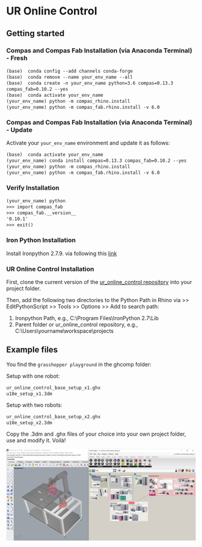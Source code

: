 # UR Online Control


## Getting started

### Compas and Compas Fab Installation (via Anaconda Terminal) - Fresh
    
    (base)  conda config --add channels conda-forge
    (base)  conda remove --name your_env_name --all
    (base)  conda create -n your_env_name python=3.6 compas=0.13.3 compas_fab=0.10.2 --yes
    (base)  conda activate your_env_name
    (your_env_name) python -m compas_rhino.install
    (your_env_name) python -m compas_fab.rhino.install -v 6.0

### Compas and Compas Fab Installation (via Anaconda Terminal) - Update

Activate your `your_env_name` environment and update it as follows:

    (base)  conda activate your_env_name
    (your_env_name) conda install compas=0.13.3 compas_fab=0.10.2 --yes
    (your_env_name) python -m compas_rhino.install
    (your_env_name) python -m compas_fab.rhino.install -v 6.0

### Verify Installation

    (your_env_name) python
    >>> import compas_fab
    >>> compas_fab.__version__
    '0.10.1'
    >>> exit()

### Iron Python Installation

Install Ironpython 2.7.9. via following this [link](https://github.com/IronLanguages/ironpython2/releases/tag/ipy-2.7.9)

### UR Online Control Installation

First, clone the current version of the [ur_online_control repository](https://github.com/augmentedfabricationlab/ur_online_control) 
into your project folder.

Then, add the following two directories to the Python Path in Rhino via >> EditPythonScript >> Tools >> Options >> Add to search path:

1. Ironpython Path, e.g., C:\Program Files\IronPython 2.7\Lib
2. Parent folder or ur_online_control repository, e.g., C:\Users\yourname\workspace\projects

## Example files

You find the `grasshopper playground` in the ghcomp folder:

Setup with one robot:

    ur_online_control_base_setup_x1.ghx
    u10e_setup_x1.3dm

Setup with two robots:

    ur_online_control_base_setup_x2.ghx
    u10e_setup_x2.3dm

Copy the .3dm and .ghx files of your choice into your own project folder, use and modify it. Voilà!


![`grasshopper playground`](ghcomp/images/gui_example.PNG)

